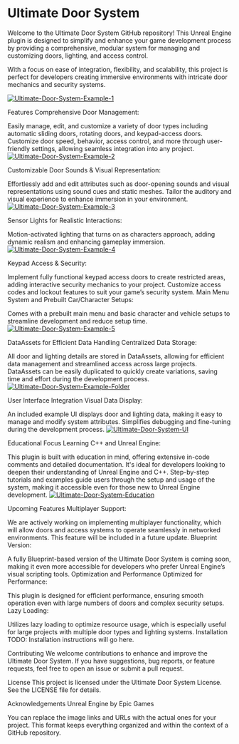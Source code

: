 # Ultimate Door System

Welcome to the Ultimate Door System GitHub repository!
This Unreal Engine plugin is designed to simplify and enhance your game development process by providing a comprehensive, modular system for managing and customizing doors, lighting, and access control.

With a focus on ease of integration, flexibility, and scalability, this project is perfect for developers creating immersive environments with intricate door mechanics and security systems.

<a href="https://ibb.co/your-link"><img src="https://i.ibb.co/your-image" alt="Ultimate-Door-System-Example-1" border="0" /></a>

Features
Comprehensive Door Management:

Easily manage, edit, and customize a variety of door types including automatic sliding doors, rotating doors, and keypad-access doors.
Customize door speed, behavior, access control, and more through user-friendly settings, allowing seamless integration into any project.
<a href="https://ibb.co/your-link"><img src="https://i.ibb.co/your-image" alt="Ultimate-Door-System-Example-2" border="0" /></a>

Customizable Door Sounds & Visual Representation:

Effortlessly add and edit attributes such as door-opening sounds and visual representations using sound cues and static meshes. Tailor the auditory and visual experience to enhance immersion in your environment.
<a href="https://ibb.co/your-link"><img src="https://i.ibb.co/your-image" alt="Ultimate-Door-System-Example-3" border="0" /></a>

Sensor Lights for Realistic Interactions:

Motion-activated lighting that turns on as characters approach, adding dynamic realism and enhancing gameplay immersion.
<a href="https://ibb.co/your-link"><img src="https://i.ibb.co/your-image" alt="Ultimate-Door-System-Example-4" border="0" /></a>

Keypad Access & Security:

Implement fully functional keypad access doors to create restricted areas, adding interactive security mechanics to your project.
Customize access codes and lockout features to suit your game’s security system.
Main Menu System and Prebuilt Car/Character Setups:

Comes with a prebuilt main menu and basic character and vehicle setups to streamline development and reduce setup time.
<a href="https://ibb.co/your-link"><img src="https://i.ibb.co/your-image" alt="Ultimate-Door-System-Example-5" border="0" /></a>

DataAssets for Efficient Data Handling
Centralized Data Storage:

All door and lighting details are stored in DataAssets, allowing for efficient data management and streamlined access across large projects.
DataAssets can be easily duplicated to quickly create variations, saving time and effort during the development process.
<a href="https://ibb.co/your-link"><img src="https://i.ibb.co/your-image" alt="Ultimate-Door-System-Example-Folder" border="0" /></a>

User Interface Integration
Visual Data Display:

An included example UI displays door and lighting data, making it easy to manage and modify system attributes.
Simplifies debugging and fine-tuning during the development process.
<a href="https://ibb.co/your-link"><img src="https://i.ibb.co/your-image" alt="Ultimate-Door-System-UI" border="0" /></a>

Educational Focus
Learning C++ and Unreal Engine:

This plugin is built with education in mind, offering extensive in-code comments and detailed documentation. It's ideal for developers looking to deepen their understanding of Unreal Engine and C++.
Step-by-step tutorials and examples guide users through the setup and usage of the system, making it accessible even for those new to Unreal Engine development.
<a href="https://ibb.co/your-link"><img src="https://i.ibb.co/your-image" alt="Ultimate-Door-System-Education" border="0" /></a>

Upcoming Features
Multiplayer Support:

We are actively working on implementing multiplayer functionality, which will allow doors and access systems to operate seamlessly in networked environments. This feature will be included in a future update.
Blueprint Version:

A fully Blueprint-based version of the Ultimate Door System is coming soon, making it even more accessible for developers who prefer Unreal Engine’s visual scripting tools.
Optimization and Performance
Optimized for Performance:

This plugin is designed for efficient performance, ensuring smooth operation even with large numbers of doors and complex security setups.
Lazy Loading:

Utilizes lazy loading to optimize resource usage, which is especially useful for large projects with multiple door types and lighting systems.
Installation
TODO: Installation instructions will go here.

Contributing
We welcome contributions to enhance and improve the Ultimate Door System.
If you have suggestions, bug reports, or feature requests, feel free to open an issue or submit a pull request.

License
This project is licensed under the Ultimate Door System License.
See the LICENSE file for details.

Acknowledgements
Unreal Engine by Epic Games

You can replace the image links and URLs with the actual ones for your project. This format keeps everything organized and within the context of a GitHub repository.
